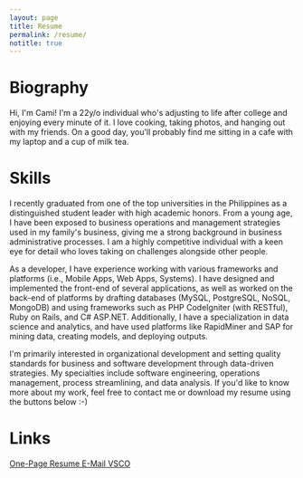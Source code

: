 ```yaml
---
layout: page
title: Resume
permalink: /resume/
notitle: true
---
```

# Biography
Hi, I'm Cami! I'm a 22y/o individual who's adjusting to life after college and enjoying every minute of it. I love cooking, taking photos, and hanging out with my friends. On a good day, you'll probably find me sitting in a cafe with my laptop and a cup of milk tea.

# Skills
I recently graduated from one of the top universities in the Philippines as a distinguished student leader with high academic honors. From a young age, I have been exposed to business operations and management strategies used in my family's business, giving me a strong background in business administrative processes. I am a highly competitive individual with a keen eye for detail who loves taking on challenges alongside other people.

As a developer, I have experience working with various frameworks and platforms (i.e., Mobile Apps, Web Apps, Systems). I have designed and implemented the front-end of several applications, as well as worked on the back-end of platforms by drafting databases (MySQL, PostgreSQL, NoSQL, MongoDB) and using frameworks such as PHP CodeIgniter (with RESTful), Ruby on Rails, and C# ASP.NET. Additionally, I have a specialization in data science and analytics, and have used platforms like RapidMiner and SAP for mining data, creating models, and deploying outputs.

I'm primarily interested in organizational development and setting quality standards for business and software development through data-driven strategies. My specialties include software engineering, operations management, process streamlining, and data analysis. If you'd like to know more about my work, feel free to contact me or download my resume using the buttons below :-)

# Links
<div style="text-align: left">
    <a class="resume" href="{{ site.baseurl }}/resources/content/resume.pdf" target="_blank">
      <i class="fa fa-download"></i> One-Page Resume
    </a>
    <a class="link" href="mailto:diezcami@gmail.com" target="_blank">
      <i class="fa fa-envelope"></i> E-Mail
    </a>
    <a class="link" href='http://diezcami.vsco.co' target="_blank">
      <i class="fa fa-camera-retro"></i> VSCO
    </a>
    <!--
    <a class="link" href='http://twitter.com' target="_blank">
      <i class="fa fa-twitter"></i> Twitter
    </a> -->
</div>
